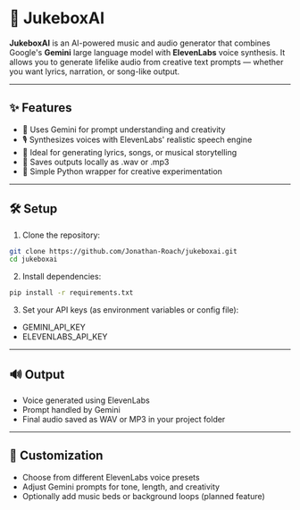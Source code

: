 # 🎵 JukeboxAI

**JukeboxAI** is an AI-powered music and audio generator that combines Google's **Gemini** large language model with **ElevenLabs** voice synthesis. It allows you to generate lifelike audio from creative text prompts — whether you want lyrics, narration, or song-like output.

---

## ✨ Features

- 🤖 Uses Gemini for prompt understanding and creativity
- 🎙️ Synthesizes voices with ElevenLabs' realistic speech engine
- 🎵 Ideal for generating lyrics, songs, or musical storytelling
- 💾 Saves outputs locally as .wav or .mp3
- 🧠 Simple Python wrapper for creative experimentation

---

## 🛠️ Setup

1. Clone the repository:

```bash
git clone https://github.com/Jonathan-Roach/jukeboxai.git
cd jukeboxai
```

2.	Install dependencies:

```bash
pip install -r requirements.txt
```

3.	Set your API keys (as environment variables or config file):

- GEMINI_API_KEY
- ELEVENLABS_API_KEY

---

## 🔊 Output
- Voice generated using ElevenLabs
- Prompt handled by Gemini
- Final audio saved as WAV or MP3 in your project folder

---

## 🔧 Customization
- Choose from different ElevenLabs voice presets
- Adjust Gemini prompts for tone, length, and creativity
- Optionally add music beds or background loops (planned feature)

